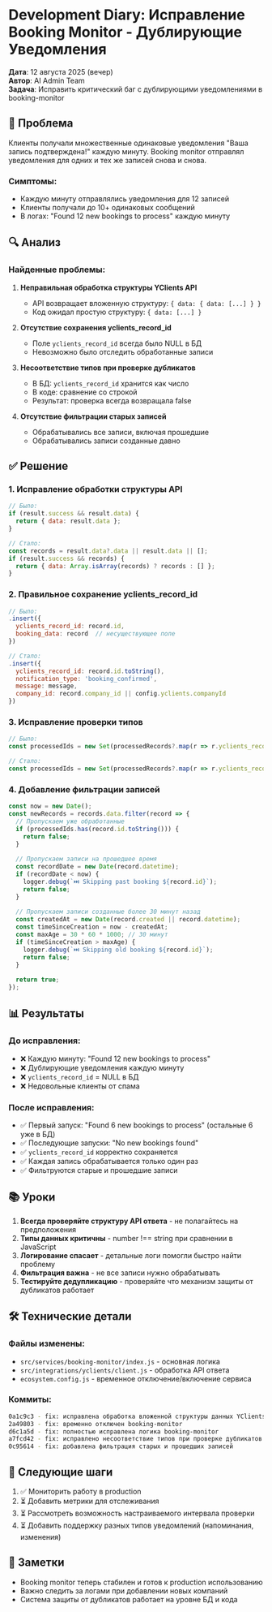 # Development Diary: Исправление Booking Monitor - Дублирующие Уведомления

**Дата**: 12 августа 2025 (вечер)  
**Автор**: AI Admin Team  
**Задача**: Исправить критический баг с дублирующими уведомлениями в booking-monitor

## 🔴 Проблема

Клиенты получали множественные одинаковые уведомления "Ваша запись подтверждена!" каждую минуту. Booking monitor отправлял уведомления для одних и тех же записей снова и снова.

### Симптомы:
- Каждую минуту отправлялись уведомления для 12 записей
- Клиенты получали до 10+ одинаковых сообщений
- В логах: "Found 12 new bookings to process" каждую минуту

## 🔍 Анализ

### Найденные проблемы:

1. **Неправильная обработка структуры YClients API**
   - API возвращает вложенную структуру: `{ data: { data: [...] } }`
   - Код ожидал простую структуру: `{ data: [...] }`

2. **Отсутствие сохранения yclients_record_id**
   - Поле `yclients_record_id` всегда было NULL в БД
   - Невозможно было отследить обработанные записи

3. **Несоответствие типов при проверке дубликатов**
   - В БД: `yclients_record_id` хранится как число
   - В коде: сравнение со строкой
   - Результат: проверка всегда возвращала false

4. **Отсутствие фильтрации старых записей**
   - Обрабатывались все записи, включая прошедшие
   - Обрабатывались записи созданные давно

## ✅ Решение

### 1. Исправление обработки структуры API
```javascript
// Было:
if (result.success && result.data) {
  return { data: result.data };
}

// Стало:
const records = result.data?.data || result.data || [];
if (result.success && records) {
  return { data: Array.isArray(records) ? records : [] };
}
```

### 2. Правильное сохранение yclients_record_id
```javascript
// Было:
.insert({
  yclients_record_id: record.id,
  booking_data: record  // несуществующее поле
})

// Стало:
.insert({
  yclients_record_id: record.id.toString(),
  notification_type: 'booking_confirmed',
  message: message,
  company_id: record.company_id || config.yclients.companyId
})
```

### 3. Исправление проверки типов
```javascript
// Было:
const processedIds = new Set(processedRecords?.map(r => r.yclients_record_id) || []);

// Стало:
const processedIds = new Set(processedRecords?.map(r => r.yclients_record_id.toString()) || []);
```

### 4. Добавление фильтрации записей
```javascript
const now = new Date();
const newRecords = records.data.filter(record => {
  // Пропускаем уже обработанные
  if (processedIds.has(record.id.toString())) {
    return false;
  }
  
  // Пропускаем записи на прошедшее время
  const recordDate = new Date(record.datetime);
  if (recordDate < now) {
    logger.debug(`⏭️ Skipping past booking ${record.id}`);
    return false;
  }
  
  // Пропускаем записи созданные более 30 минут назад
  const createdAt = new Date(record.created || record.datetime);
  const timeSinceCreation = now - createdAt;
  const maxAge = 30 * 60 * 1000; // 30 минут
  if (timeSinceCreation > maxAge) {
    logger.debug(`⏭️ Skipping old booking ${record.id}`);
    return false;
  }
  
  return true;
});
```

## 📊 Результаты

### До исправления:
- ❌ Каждую минуту: "Found 12 new bookings to process"
- ❌ Дублирующие уведомления каждую минуту
- ❌ `yclients_record_id` = NULL в БД
- ❌ Недовольные клиенты от спама

### После исправления:
- ✅ Первый запуск: "Found 6 new bookings to process" (остальные 6 уже в БД)
- ✅ Последующие запуски: "No new bookings found"
- ✅ `yclients_record_id` корректно сохраняется
- ✅ Каждая запись обрабатывается только один раз
- ✅ Фильтруются старые и прошедшие записи

## 📚 Уроки

1. **Всегда проверяйте структуру API ответа** - не полагайтесь на предположения
2. **Типы данных критичны** - number !== string при сравнении в JavaScript
3. **Логирование спасает** - детальные логи помогли быстро найти проблему
4. **Фильтрация важна** - не все записи нужно обрабатывать
5. **Тестируйте дедупликацию** - проверяйте что механизм защиты от дубликатов работает

## 🛠️ Технические детали

### Файлы изменены:
- `src/services/booking-monitor/index.js` - основная логика
- `src/integrations/yclients/client.js` - обработка API ответа
- `ecosystem.config.js` - временное отключение/включение сервиса

### Коммиты:
```bash
0a1c9c3 - fix: исправлена обработка вложенной структуры данных YClients API
2a49803 - fix: временно отключен booking-monitor
d6c1a5d - fix: полностью исправлена логика booking-monitor
a7fcd42 - fix: исправлено несоответствие типов при проверке дубликатов
0c95614 - fix: добавлена фильтрация старых и прошедших записей
```

## 🔄 Следующие шаги

1. ✅ Мониторить работу в production
2. ⏳ Добавить метрики для отслеживания
3. ⏳ Рассмотреть возможность настраиваемого интервала проверки
4. ⏳ Добавить поддержку разных типов уведомлений (напоминания, изменения)

## 📝 Заметки

- Booking monitor теперь стабилен и готов к production использованию
- Важно следить за логами при добавлении новых компаний
- Система защиты от дубликатов работает на уровне БД и кода